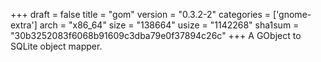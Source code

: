 +++
draft = false
title = "gom"
version = "0.3.2-2"
categories = ['gnome-extra']
arch = "x86_64"
size = "138664"
usize = "1142268"
sha1sum = "30b3252083f6068b91609c3dba79e0f37894c26c"
+++
A GObject to SQLite object mapper.